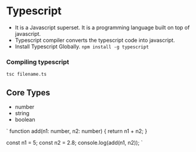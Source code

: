 # Typescript

- It is a Javascript superset. It is a programming language built on top of javascript.
- Typescript compiler converts the typescript code into javascript.
- Install Typescript Globally.
`
 npm install -g typescript
`

### Compiling typescript

` tsc filename.ts `

## Core Types

- number
- string
- boolean

`
  function add(n1: number, n2: number) {
  return n1 + n2;
}

const n1 = 5;
const n2 = 2.8;
console.log(add(n1, n2));
`
